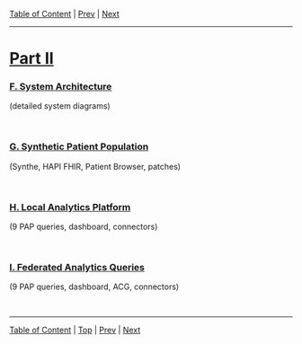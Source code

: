 [Table of Content](./README.md) | [Prev](./part-i.md) | [Next](./part-iii.md)

--- 

# [Part II](#part-ii)

### [F. System Architecture](#f-system-architecture)

(detailed system diagrams)

&nbsp;

### [G. Synthetic Patient Population](#g-synthetic-patient-population)

(Synthe, HAPI FHIR, Patient Browser, patches)

&nbsp;

### [H. Local Analytics Platform](#h-local-analytics-queries)

(9 PAP queries, dashboard, connectors)

&nbsp;

### [I. Federated Analytics Queries](#i-federated-analytics-queries)

(9 PAP queries, dashboard, ACG, connectors)

&nbsp;

--- 

[Table of Content](./README.md) | [Top](#part-ii) | [Prev](./part-i.md) | [Next](./part-iii.md)